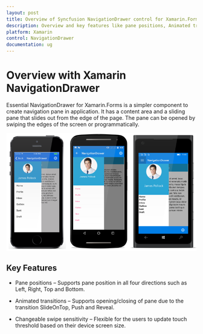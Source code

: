 ```yaml
---
layout: post
title: Overview of Syncfusion NavigationDrawer control for Xamarin.Forms
description: Overview and key features like pane positions, Animated transitions and changeable swipe sensitivity of NavigationDrawer control
platform: Xamarin
control: NavigationDrawer
documentation: ug
---
```


# Overview with Xamarin NavigationDrawer

Essential NavigationDrawer for Xamarin.Forms is a simpler component to create navigation pane in application. It has a content area and a sliding pane that slides out from the edge of the page. The pane can be opened by swiping the edges of the screen or programmatically.

![Xamarin Navigation Drawer](images/NavigationDrawer.png)

## Key Features

* Pane positions – Supports pane position in all four directions such as Left, Right, Top and Bottom. 

* Animated transitions – Supports opening/closing of pane due to the transition SlideOnTop, Push and Reveal.

* Changeable swipe sensitivity – Flexible for the users to update touch threshold based on their device screen size.